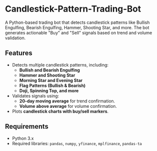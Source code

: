 # Candlestick-Pattern-Trading-Bot

A Python-based trading bot that detects candlestick patterns like Bullish Engulfing, Bearish Engulfing, Hammer, Shooting Star, and more. The bot generates actionable "Buy" and "Sell" signals based on trend and volume validation.

## **Features**
- Detects multiple candlestick patterns, including:
  - **Bullish and Bearish Engulfing**
  - **Hammer and Shooting Star**
  - **Morning Star and Evening Star**
  - **Flag Patterns (Bullish & Bearish)**
  - **Doji, Spinning Top, and more**
- Validates signals using:
  - **20-day moving average** for trend confirmation.
  - **Volume above average** for volume confirmation.
- Plots **candlestick charts with buy/sell markers**.

## **Requirements**
- Python 3.x
- Required libraries: `pandas`, `numpy`, `yfinance`, `mplfinance`, `pandas-ta`


